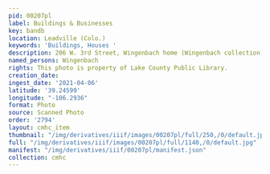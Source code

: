 ```yaml
---
pid: 00207pl
label: Buildings & Businesses
key: bandb
location: Leadville (Colo.)
keywords: 'Buildings, Houses '
description: 206 W. 3rd Street, Wingenbach home (Wingenbach collection)
named_persons: Wingenbach
rights: This photo is property of Lake County Public Library.
creation_date: 
ingest_date: '2021-04-06'
latitude: '39.24599'
longitude: "-106.2936"
format: Photo
source: Scanned Photo
order: '2794'
layout: cmhc_item
thumbnail: "/img/derivatives/iiif/images/00207pl/full/250,/0/default.jpg"
full: "/img/derivatives/iiif/images/00207pl/full/1140,/0/default.jpg"
manifest: "/img/derivatives/iiif/00207pl/manifest.json"
collection: cmhc
---
```

